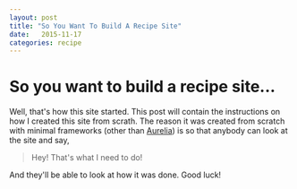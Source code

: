 ```yaml
---
layout: post
title: "So You Want To Build A Recipe Site"
date:   2015-11-17
categories: recipe
---
```


# So you want to build a recipe site...

Well, that's how this site started. This post will contain the instructions on how I created this site from scrath.
The reason it was created from scratch with minimal frameworks (other than [Aurelia](Aurelia.io)) is so that anybody
can look at the site and say,
> Hey! That's what I need to do!  

And they'll be able to look at how it was done. Good luck!